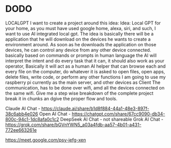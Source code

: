 # DODO
LOCALGPT
I want to create a project around this idea:
Idea: Local GPT for your home, as you must have used google home, alexa, siri, and such, I want to use AI integrated local gpt.
The idea is basically there will be a application that he will download on the devices he wants to create a environment around.
As soon as he downloads the application on those devices, he can control any device from any other device connected.
basically based on commands or prompts in human language the AI will interpret the intent and do every task that it can, it should also work as your operator, Basically it will act as a human AI helper that can browse each and every file on the computer, do whatever it is asked to open files, open apps, delete files, write code, or perform any other functions
I am going to use my raspberry pi currently as the main server, and other devices as Client
The communication, has to be done over wifi, amd all the devices connected on the same wifi.
Give me a step wise breakdown of the complete project break it in chunks an dgive the proper flow and tools.


Claude AI Chat - https://claude.ai/share/b1d8f884-44a1-48e3-897f-38c6abb4e026
Open AI Chat - https://chatgpt.com/share/67cc9090-db34-800c-94c1-1dc8afa0c1c2
DeepSeek AI Chat - not shareable
Grok AI Chat - https://grok.com/share/bGVnYWN5_a03a4fdb-aa57-4b01-a431-772ee663261e


https://meet.google.com/psy-jefg-xen
